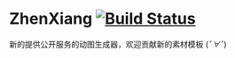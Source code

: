 # ZhenXiang [![Build Status](https://github-ci.bluerain.io/api/badges/Hentioe/zhenxiang/status.svg)](https://github-ci.bluerain.io/Hentioe/zhenxiang)

新的提供公开服务的动图生成器，欢迎贡献新的素材模板 (*ﾟ∀ﾟ*)